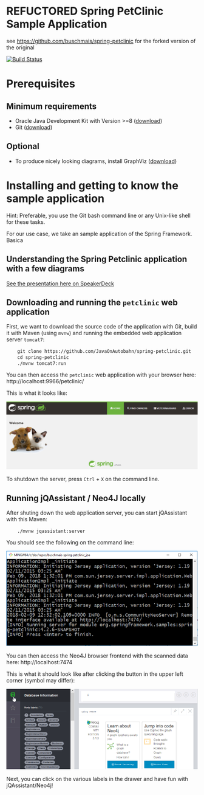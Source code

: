 # REFUCTORED Spring PetClinic Sample Application 
see https://github.com/buschmais/spring-petclinic for the forked version of the original

[![Build Status](https://travis-ci.org/JavaOnAutobahn/spring-petclinic.svg?branch=master)](https://travis-ci.org/JavaOnAutobahn/spring-petclinic)


# Prerequisites

## Minimum requirements
* Oracle Java Development Kit with Version >=8 ([download](http://www.oracle.com/technetwork/java/javase/downloads/jdk8-downloads-2133151.html))
* Git ([download](https://git-scm.com/downloads))

## Optional
* To produce nicely looking diagrams, install GraphViz ([download](https://www.graphviz.org/download/))

# Installing and getting to know the sample application
Hint: Preferable, you use the Git bash command line or any Unix-like shell for these tasks.

For our use case, we take an sample application of the Spring Framework. Basica

## Understanding the Spring Petclinic application with a few diagrams
<a href="https://speakerdeck.com/michaelisvy/spring-petclinic-sample-application">See the presentation here on SpeakerDeck</a>

## Downloading and running the `petclinic` web application
First, we want to download the source code of the application with Git, build it with Maven (using `mvnw`) and running the embedded web application server `tomcat7`:
```
	git clone https://github.com/JavaOnAutobahn/spring-petclinic.git
	cd spring-petclinic
	./mvnw tomcat7:run
```
You can then access the `petclinic` web application with your browser here: http://localhost:9966/petclinic/

This is what it looks like:

![](docs/screenshots/petclinic_start.png)

To shutdown the server, press `Ctrl` + `X` on the command line.


## Running jQAssistant / Neo4J locally

After shuting down the web application server, you can start jQAssistant with this Maven:
```
	./mvnw jqassistant:server
```
You should see the following on the command line:

![](docs/screenshots/mvn_jqassistant_start.png)

You can then access the Neo4J browser frontend with the scanned data here: http://localhost:7474

This is what it should look like after clicking the button in the upper left corner (symbol may differ):

![](docs/screenshots/neo4j_start.png)


Next, you can click on the various labels in the drawer and have fun with jQAssistant/Neo4j!
